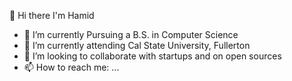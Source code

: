 👋 Hi there I'm Hamid

- 🔭 I’m currently Pursuing a B.S. in Computer Science
- 🌱 I’m currently attending Cal State University, Fullerton
- 👯 I’m looking to collaborate with startups and on open sources
- 📫 How to reach me: ...
